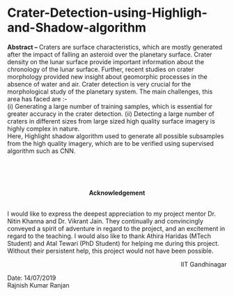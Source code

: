 # Crater-Detection-using-Highligh-and-Shadow-algorithm
<b>Abstract – </b>Craters are surface characteristics, which are mostly generated after the impact of falling an asteroid over the planetary surface. Crater density on the lunar surface provide important information about the chronology of the lunar surface. Further, recent studies on crater morphology provided new insight about geomorphic processes in the absence of water and air. Crater detection is very crucial for the morphological study of the planetary system. The main challenges, this area has faced are :-  <br>                 (i) Generating a large number of training samples, which is essential for greater accuracy in the crater detection. (ii) Detecting a large number of craters in different sizes from large sized high quality surface imagery is highly complex in nature. <br>
Here, Highlight shadow algorithm used to generate all possible subsamples from the high quality imagery, which are to be verified using supervised algorithm such as CNN.

<br>
<br>
<br>
<p align="center"><b>
  Acknowledgement</b>
  </p>
  <br>
I would like to express the deepest appreciation to my project mentor Dr. Nitin Khanna and Dr. Vikrant Jain. They continually and convincingly conveyed a spirit of adventure in regard to the project, and an excitement in regard to the teaching. I would also like to thank Athira Haridas (MTech Student) and Atal Tewari (PhD Student) for helping me during this project. Without their persistent help, this project would not have been possible.
<br>




<p align="right">IIT Gandhinagar</p>
Date: 14/07/2019		<br>						
Rajnish Kumar Ranjan
